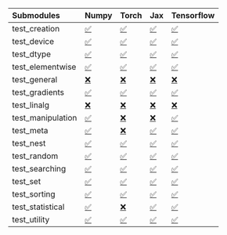 | Submodules        | Numpy                                                                                                                           | Torch                                                                                                                           | Jax                                                                                                                             | Tensorflow                                                                                                                      |
|:------------------|:--------------------------------------------------------------------------------------------------------------------------------|:--------------------------------------------------------------------------------------------------------------------------------|:--------------------------------------------------------------------------------------------------------------------------------|:--------------------------------------------------------------------------------------------------------------------------------|
| test_creation     | <a href="https://github.com/unifyai/ivy/runs/7918017473?check_suite_focus=true" rel="noopener noreferrer" target="_blank">✅</a> | <a href="https://github.com/unifyai/ivy/runs/7918019162?check_suite_focus=true" rel="noopener noreferrer" target="_blank">✅</a> | <a href="https://github.com/unifyai/ivy/runs/7918021026?check_suite_focus=true" rel="noopener noreferrer" target="_blank">✅</a> | <a href="https://github.com/unifyai/ivy/runs/7918023098?check_suite_focus=true" rel="noopener noreferrer" target="_blank">✅</a> |
| test_device       | <a href="https://github.com/unifyai/ivy/runs/7918017585?check_suite_focus=true" rel="noopener noreferrer" target="_blank">✅</a> | <a href="https://github.com/unifyai/ivy/runs/7918019245?check_suite_focus=true" rel="noopener noreferrer" target="_blank">✅</a> | <a href="https://github.com/unifyai/ivy/runs/7918021132?check_suite_focus=true" rel="noopener noreferrer" target="_blank">✅</a> | <a href="https://github.com/unifyai/ivy/runs/7918023246?check_suite_focus=true" rel="noopener noreferrer" target="_blank">✅</a> |
| test_dtype        | <a href="https://github.com/unifyai/ivy/runs/7918017708?check_suite_focus=true" rel="noopener noreferrer" target="_blank">✅</a> | <a href="https://github.com/unifyai/ivy/runs/7918019326?check_suite_focus=true" rel="noopener noreferrer" target="_blank">✅</a> | <a href="https://github.com/unifyai/ivy/runs/7918021248?check_suite_focus=true" rel="noopener noreferrer" target="_blank">✅</a> | <a href="https://github.com/unifyai/ivy/runs/7918023374?check_suite_focus=true" rel="noopener noreferrer" target="_blank">✅</a> |
| test_elementwise  | <a href="https://github.com/unifyai/ivy/runs/7918017832?check_suite_focus=true" rel="noopener noreferrer" target="_blank">✅</a> | <a href="https://github.com/unifyai/ivy/runs/7918019439?check_suite_focus=true" rel="noopener noreferrer" target="_blank">✅</a> | <a href="https://github.com/unifyai/ivy/runs/7918021386?check_suite_focus=true" rel="noopener noreferrer" target="_blank">✅</a> | <a href="https://github.com/unifyai/ivy/runs/7918023488?check_suite_focus=true" rel="noopener noreferrer" target="_blank">✅</a> |
| test_general      | <a href="https://github.com/unifyai/ivy/runs/7918017944?check_suite_focus=true" rel="noopener noreferrer" target="_blank">❌</a> | <a href="https://github.com/unifyai/ivy/runs/7918019568?check_suite_focus=true" rel="noopener noreferrer" target="_blank">❌</a> | <a href="https://github.com/unifyai/ivy/runs/7918021504?check_suite_focus=true" rel="noopener noreferrer" target="_blank">❌</a> | <a href="https://github.com/unifyai/ivy/runs/7918023660?check_suite_focus=true" rel="noopener noreferrer" target="_blank">❌</a> |
| test_gradients    | <a href="https://github.com/unifyai/ivy/runs/7918018037?check_suite_focus=true" rel="noopener noreferrer" target="_blank">✅</a> | <a href="https://github.com/unifyai/ivy/runs/7918019667?check_suite_focus=true" rel="noopener noreferrer" target="_blank">✅</a> | <a href="https://github.com/unifyai/ivy/runs/7918021618?check_suite_focus=true" rel="noopener noreferrer" target="_blank">✅</a> | <a href="https://github.com/unifyai/ivy/runs/7918023747?check_suite_focus=true" rel="noopener noreferrer" target="_blank">✅</a> |
| test_linalg       | <a href="https://github.com/unifyai/ivy/runs/7918018130?check_suite_focus=true" rel="noopener noreferrer" target="_blank">❌</a> | <a href="https://github.com/unifyai/ivy/runs/7918019777?check_suite_focus=true" rel="noopener noreferrer" target="_blank">❌</a> | <a href="https://github.com/unifyai/ivy/runs/7918021721?check_suite_focus=true" rel="noopener noreferrer" target="_blank">❌</a> | <a href="https://github.com/unifyai/ivy/runs/7918023839?check_suite_focus=true" rel="noopener noreferrer" target="_blank">❌</a> |
| test_manipulation | <a href="https://github.com/unifyai/ivy/runs/7918018237?check_suite_focus=true" rel="noopener noreferrer" target="_blank">✅</a> | <a href="https://github.com/unifyai/ivy/runs/7918019870?check_suite_focus=true" rel="noopener noreferrer" target="_blank">❌</a> | <a href="https://github.com/unifyai/ivy/runs/7918021838?check_suite_focus=true" rel="noopener noreferrer" target="_blank">❌</a> | <a href="https://github.com/unifyai/ivy/runs/7918023955?check_suite_focus=true" rel="noopener noreferrer" target="_blank">✅</a> |
| test_meta         | <a href="https://github.com/unifyai/ivy/runs/7918018352?check_suite_focus=true" rel="noopener noreferrer" target="_blank">✅</a> | <a href="https://github.com/unifyai/ivy/runs/7918020008?check_suite_focus=true" rel="noopener noreferrer" target="_blank">❌</a> | <a href="https://github.com/unifyai/ivy/runs/7918021955?check_suite_focus=true" rel="noopener noreferrer" target="_blank">✅</a> | <a href="https://github.com/unifyai/ivy/runs/7918024056?check_suite_focus=true" rel="noopener noreferrer" target="_blank">✅</a> |
| test_nest         | <a href="https://github.com/unifyai/ivy/runs/7918018457?check_suite_focus=true" rel="noopener noreferrer" target="_blank">✅</a> | <a href="https://github.com/unifyai/ivy/runs/7918020098?check_suite_focus=true" rel="noopener noreferrer" target="_blank">✅</a> | <a href="https://github.com/unifyai/ivy/runs/7918022069?check_suite_focus=true" rel="noopener noreferrer" target="_blank">✅</a> | <a href="https://github.com/unifyai/ivy/runs/7918024164?check_suite_focus=true" rel="noopener noreferrer" target="_blank">✅</a> |
| test_random       | <a href="https://github.com/unifyai/ivy/runs/7918018553?check_suite_focus=true" rel="noopener noreferrer" target="_blank">✅</a> | <a href="https://github.com/unifyai/ivy/runs/7918020250?check_suite_focus=true" rel="noopener noreferrer" target="_blank">✅</a> | <a href="https://github.com/unifyai/ivy/runs/7918022183?check_suite_focus=true" rel="noopener noreferrer" target="_blank">✅</a> | <a href="https://github.com/unifyai/ivy/runs/7918024290?check_suite_focus=true" rel="noopener noreferrer" target="_blank">✅</a> |
| test_searching    | <a href="https://github.com/unifyai/ivy/runs/7918018669?check_suite_focus=true" rel="noopener noreferrer" target="_blank">✅</a> | <a href="https://github.com/unifyai/ivy/runs/7918020368?check_suite_focus=true" rel="noopener noreferrer" target="_blank">✅</a> | <a href="https://github.com/unifyai/ivy/runs/7918022308?check_suite_focus=true" rel="noopener noreferrer" target="_blank">✅</a> | <a href="https://github.com/unifyai/ivy/runs/7918024408?check_suite_focus=true" rel="noopener noreferrer" target="_blank">✅</a> |
| test_set          | <a href="https://github.com/unifyai/ivy/runs/7918018764?check_suite_focus=true" rel="noopener noreferrer" target="_blank">✅</a> | <a href="https://github.com/unifyai/ivy/runs/7918020483?check_suite_focus=true" rel="noopener noreferrer" target="_blank">✅</a> | <a href="https://github.com/unifyai/ivy/runs/7918022434?check_suite_focus=true" rel="noopener noreferrer" target="_blank">✅</a> | <a href="https://github.com/unifyai/ivy/runs/7918024547?check_suite_focus=true" rel="noopener noreferrer" target="_blank">✅</a> |
| test_sorting      | <a href="https://github.com/unifyai/ivy/runs/7918018863?check_suite_focus=true" rel="noopener noreferrer" target="_blank">✅</a> | <a href="https://github.com/unifyai/ivy/runs/7918020634?check_suite_focus=true" rel="noopener noreferrer" target="_blank">✅</a> | <a href="https://github.com/unifyai/ivy/runs/7918022579?check_suite_focus=true" rel="noopener noreferrer" target="_blank">✅</a> | <a href="https://github.com/unifyai/ivy/runs/7918024657?check_suite_focus=true" rel="noopener noreferrer" target="_blank">✅</a> |
| test_statistical  | <a href="https://github.com/unifyai/ivy/runs/7918018964?check_suite_focus=true" rel="noopener noreferrer" target="_blank">✅</a> | <a href="https://github.com/unifyai/ivy/runs/7918020756?check_suite_focus=true" rel="noopener noreferrer" target="_blank">❌</a> | <a href="https://github.com/unifyai/ivy/runs/7918022705?check_suite_focus=true" rel="noopener noreferrer" target="_blank">✅</a> | <a href="https://github.com/unifyai/ivy/runs/7918024764?check_suite_focus=true" rel="noopener noreferrer" target="_blank">✅</a> |
| test_utility      | <a href="https://github.com/unifyai/ivy/runs/7918019062?check_suite_focus=true" rel="noopener noreferrer" target="_blank">✅</a> | <a href="https://github.com/unifyai/ivy/runs/7918020904?check_suite_focus=true" rel="noopener noreferrer" target="_blank">✅</a> | <a href="https://github.com/unifyai/ivy/runs/7918022970?check_suite_focus=true" rel="noopener noreferrer" target="_blank">✅</a> | <a href="https://github.com/unifyai/ivy/runs/7918024872?check_suite_focus=true" rel="noopener noreferrer" target="_blank">✅</a> |